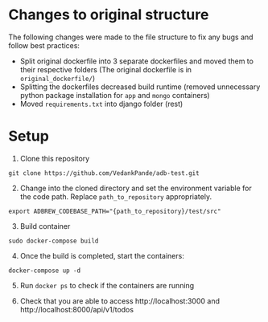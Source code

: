 # Changes to original structure

The following changes were made to the file structure to fix any bugs and follow best practices:
* Split original dockerfile into 3 separate dockerfiles and moved them to their respective folders (The original dockerfile is in `original_dockerfile/`)
* Splitting the dockerfiles decreased build runtime (removed unnecessary python package installation for `app` and `mongo` containers)
* Moved `requirements.txt` into django folder (rest)

# Setup
1. Clone this repository 
```
git clone https://github.com/VedankPande/adb-test.git
```
2. Change into the cloned directory and set the environment variable for the code path. Replace `path_to_repository` appropriately.
```
export ADBREW_CODEBASE_PATH="{path_to_repository}/test/src"
```
3. Build container
```
sudo docker-compose build
```
4. Once the build is completed, start the containers:
```
docker-compose up -d
```
5. Run `docker ps` to check if the containers are running

6. Check that you are able to access http://localhost:3000 and http://localhost:8000/api/v1/todos

